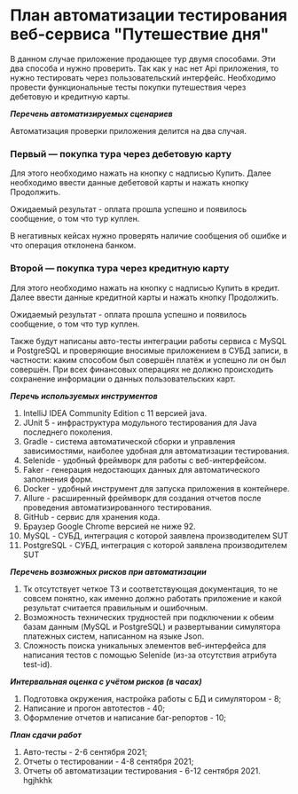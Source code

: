 # План автоматизации тестирования веб-сервиса "Путешествие дня"
В данном случае приложение продающее тур двумя способами. Эти два способа и
нужно проверить. Так как у нас нет Api приложения, то нужно
тестировать через пользовательский интерфейс. Необходимо провести
функциональные тесты покупки путешествия через дебетовую и 
кредитную карты.

***Перечень автоматизируемых сценариев***

Автоматизация проверки приложения делится на два случая.
### Первый — покупка тура через дебетовую карту
Для этого необходимо нажать на кнопку с надписью Купить. Далее необходимо 
ввести данные дебетовой карты и нажать кнопку Продолжить. 

Ожидаемый результат - оплата прошла успешно и появилось
сообщение, о том что тур куплен.

В негативных кейсах нужно проверять наличие сообщения об 
ошибке и что операция отклонена банком.
### Второй — покупка тура через кредитную карту
Для этого необходимо нажать на кнопку с надписью Купить в кредит. Далее ввести данные 
кредитной карты и нажать кнопку Продолжить.

Ожидаемый результат - оплата прошла успешно и появилось
сообщение, о том что тур куплен.

Также будут написаны авто-тесты интеграции работы сервиса с MySQL и PostgreSQL и проверяющие вносимые приложением в СУБД записи,
в частности:
каким способом был совершён платёж и успешно ли он был совершён. При всех финансовых операциях
не должно происходить сохранение информации о данных пользовательских карт.

***Перечь используемых инструментов***
1. IntelliJ IDEA Community Edition с 11 версией java.
2. JUnit 5 - инфраструктура модульного тестирования для Java последнего поколения.
3. Gradle - система автоматической сборки и управления зависимостями, наиболее удобная для автоматизации тестирования.
4. Selenide - удобный фреймворк для работы с веб-интерфейсом.
5. Faker - генерация недостающих данных для автоматического заполнения форм.
6. Docker - удобный инструмент для запуска приложения в контейнере.
7. Allure - расширенный фреймворк для создания отчетов после проведения автоматизированного тестирования.
8. GitHub - сервис для хранения кода.
9. Браузер Google Chrome версией не ниже 92.
10. MySQL - СУБД, интеграция с которой заявлена производителем SUT
11. PostgreSQL - СУБД, интеграция с которой заявлена производителем SUT

***Перечень возможных рисков при автоматизации***

1. Тк отсутствует четкое ТЗ и соответствующая документация, то не совсем понятно, как именно должно работать приложение и какой результат считается правильным и ошибочным.
2. Возможность технических трудностей при подключении к обеим базам данным (MySQL и PostgreSQL) и развертывании симулятора платежных систем, написанном на языке Json.
3. Сложность поиска уникальных элементов веб-интерфейса для написания тестов с помощью Selenide (из-за отсутствия атрибута test-id).


***Интервальная оценка с учётом рисков (в часах)***

1. Подготовка окружения, настройка работы с БД и симулятором - 8;
2. Написание и прогон автотестов - 40;
3. Оформление отчетов и написание баг-репортов - 10;

***План сдачи работ***
1. Авто-тесты - 2-6 сентября 2021;
2. Отчеты о тестировании - 4-8 сентября 2021;
3. Отчеты об автоматизации тестирования - 6-12 сентября 2021. 
hgjhkhk

 